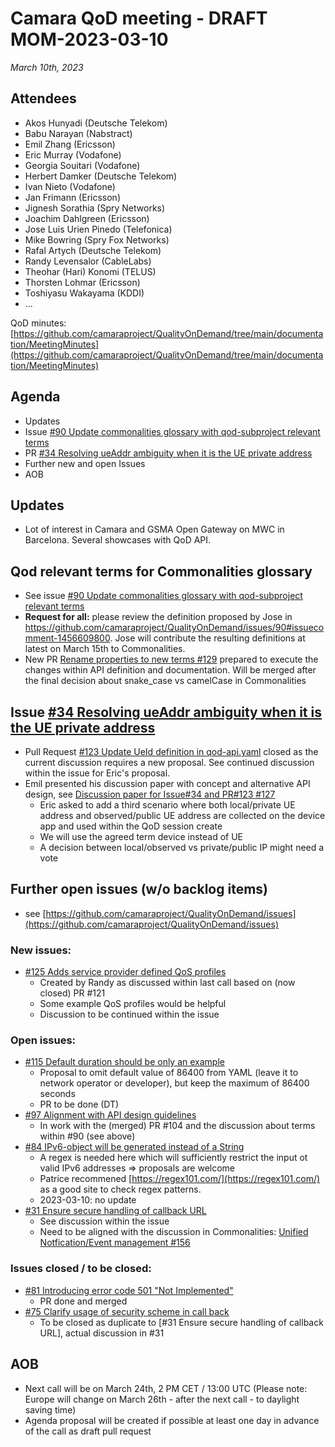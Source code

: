 # Camara QoD meeting - DRAFT MOM-2023-03-10

*March 10th, 2023*

## Attendees

* Akos Hunyadi (Deutsche Telekom)
* Babu Narayan (Nabstract)
* Emil Zhang (Ericsson)
* Eric Murray (Vodafone)
* Georgia Souitari (Vodafone)
* Herbert Damker (Deutsche Telekom)
* Ivan Nieto (Vodafone)
* Jan Frimann (Ericsson)
* Jignesh Sorathia (Spry Networks)
* Joachim Dahlgreen (Ericsson)
* Jose Luis Urien Pinedo (Telefonica)
* Mike Bowring (Spry Fox Networks)
* Rafal Artych (Deutsche Telekom)
* Randy Levensalor (CableLabs)
* Theohar (Hari) Konomi (TELUS)
* Thorsten Lohmar (Ericsson)
* Toshiyasu Wakayama (KDDI)
* ...

QoD minutes: [https://github.com/camaraproject/QualityOnDemand/tree/main/documentation/MeetingMinutes](https://github.com/camaraproject/QualityOnDemand/tree/main/documentation/MeetingMinutes)

## Agenda

* Updates
* Issue [#90 Update commonalities glossary with qod-subproject relevant terms](https://github.com/camaraproject/QualityOnDemand/issues/90)
* PR [#34 Resolving ueAddr ambiguity when it is the UE private address](https://github.com/camaraproject/QualityOnDemand/pull/34)
* Further new and open Issues
* AOB

## Updates
* Lot of interest in Camara and GSMA Open Gateway on MWC in Barcelona. Several showcases with QoD API.

## Qod relevant terms for Commonalities glossary

* See issue [#90 Update commonalities glossary with qod-subproject relevant terms](https://github.com/camaraproject/QualityOnDemand/issues/90)
* **Request for all:** please review the definition proposed by Jose in https://github.com/camaraproject/QualityOnDemand/issues/90#issuecomment-1456609800. Jose will contribute the resulting definitions at latest on March 15th to Commonalities.
* New PR [Rename properties to new terms #129](https://github.com/camaraproject/QualityOnDemand/pull/129) prepared to execute the changes within API definition and documentation. Will be merged after the final decision about snake_case vs camelCase in Commonalities

## Issue [#34 Resolving ueAddr ambiguity when it is the UE private address](https://github.com/camaraproject/QualityOnDemand/pull/34)

* Pull Request [#123 Update UeId definition in qod-api.yaml](https://github.com/camaraproject/QualityOnDemand/pull/123) closed as the current discussion requires a new proposal. See continued discussion within the issue for Eric's proposal.
* Emil presented his discussion paper with concept and alternative API design, see [Discussion paper for Issue#34 and PR#123 #127](https://github.com/camaraproject/QualityOnDemand/pull/127)
  * Eric asked to add a third scenario where both local/private UE address and observed/public UE address are collected on the device app and used within the QoD session create
  * We will use the agreed term device instead of UE
  * A decision between local/observed vs private/public IP might need a vote

## Further open issues (w/o backlog items)

* see [https://github.com/camaraproject/QualityOnDemand/issues](https://github.com/camaraproject/QualityOnDemand/issues)

### New issues:

* [#125 Adds service provider defined QoS profiles](https://github.com/camaraproject/QualityOnDemand/issues/125)
  *  Created by Randy as discussed within last call based on (now closed) PR #121
  *  Some example QoS profiles would be helpful
  *  Discussion to be continued within the issue

### Open issues:

* [#115 Default duration should be only an example](https://github.com/camaraproject/QualityOnDemand/issues/115)
  * Proposal to omit default value of 86400 from YAML (leave it to network operator or developer), but keep the maximum of 86400 seconds
  * PR to be done (DT)
* [#97 Alignment with API design guidelines](https://github.com/camaraproject/QualityOnDemand/pull/97)
    * In work with the (merged) PR #104 and the discussion about terms within #90 (see above)
* [#84 IPv6-object will be generated instead of a String](https://github.com/camaraproject/QualityOnDemand/pull/84)
    * A regex is needed here which will sufficiently restrict the input ot valid IPv6 addresses => proposals are welcome
    * Patrice recommened [https://regex101.com/](https://regex101.com/) as a good site to check regex patterns.
    * 2023-03-10: no update
* [#31 Ensure secure handling of callback URL](https://github.com/camaraproject/QualityOnDemand/pull/31)
    * See discussion within the issue
    * Need to be aligned with the discussion in Commonalities: [Unified Notfication/Event management #156](https://github.com/camaraproject/WorkingGroups/issues/156)

### Issues closed / to be closed:

* [#81 Introducing error code 501 "Not Implemented"](https://github.com/camaraproject/QualityOnDemand/pull/81)
    * PR done and merged
* [#75 Clarify usage of security scheme in call back](https://github.com/camaraproject/QualityOnDemand/pull/75)
    * To be closed as duplicate to [#31 Ensure secure handling of callback URL], actual discussion in #31

## AOB

* Next call will be on March 24th, 2 PM CET / 13:00 UTC (Please note: Europe will change on March 26th - after the next call -  to daylight saving time)
* Agenda proposal will be created if possible at least one day in advance of the call as draft pull request
